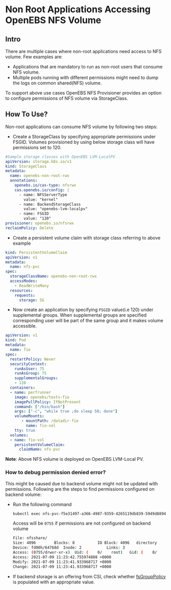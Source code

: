# Non Root Applications Accessing OpenEBS NFS Volume

## Intro

There are multiple cases where non-root applications need access to NFS volume. Few examples are:
- Applications that are mandatory to run as non-root users that consume NFS volume.
- Multiple pods running with different permissions might need to dump the logs on common shared(NFS) volume.

To support above use cases OpenEBS NFS Provisioner provides an option to configure permissions of NFS volume via StorageClass.


## How To Use?

Non-root applications can consume NFS volume by following two steps:

- Create a StorageClass by specifying appropriate permissions under FSGID.
  Volumes provisioned by using below storage class will have permissions set to 120.
```yaml
#Sample storage classes with OpenEBS LVM-LocalPV
apiVersion: storage.k8s.io/v1
kind: StorageClass
metadata:
  name: openebs-non-root-rwx
  annotations:
    openebs.io/cas-type: nfsrwx
    cas.openebs.io/config: |
      - name: NFSServerType
        value: "kernel"
      - name: BackendStorageClass
        value: "openebs-lvm-localpv"
      - name: FSGID
        value: "120"
provisioner: openebs.io/nfsrwx
reclaimPolicy: Delete
```

- Create a persistent volume claim with storage class referring to above example
```yaml
kind: PersistentVolumeClaim
apiVersion: v1
metadata:
  name: nfs-pvc
spec:
  storageClassName: openebs-non-root-rwx
  accessModes:
    - ReadWriteMany
  resources:
    requests:
      storage: 5G
```


- Now create an application by specifying `FSGID` value(i.e 120) under supplemental groups.
  When supplemental groups are specified corresponding user will be part of the same group
  and it makes volume accessible.
```yaml
apiVersion: v1
kind: Pod
metadata:
  name: fio
spec:
  restartPolicy: Never
  securityContext:
    runAsUser: 75
    runAsGroup: 75
    supplementalGroups:
    - 120
  containers:
  - name: perfrunner
    image: openebs/tests-fio
    imagePullPolicy: IfNotPresent
    command: ["/bin/bash"]
    args: ["-c", "while true ;do sleep 50; done"]
    volumeMounts:
       - mountPath: /datadir-fio
         name: fio-vol
    tty: true
  volumes:
  - name: fio-vol
    persistentVolumeClaim:
      claimName: nfs-pvc
```

**Note**: Above NFS volume is deployed on OpenEBS LVM-Local PV.



### How to debug permission denied error?

This might be caused due to backend volume might not be updated with permissions.
Following are the steps to find permissions configured on backend volume:

- Run the following command
  ```sh
  kubectl exec nfs-pvc-f5e31497-a366-4987-9359-4265119db839-5949d8894-f78gc bash -n openebs -- stat /nfsshare
  ```
  Access will be `0755` if permissions are not configured on backend volume
  ```sh
  File: nfsshare/
  Size: 4096      	Blocks: 8          IO Block: 4096   directory
  Device: fd00h/64768d	Inode: 2           Links: 3
  Access: (0755/drwxr-xr-x)  Uid: (    0/    root)   Gid: (    0/    root)
  Access: 2021-07-09 11:23:42.755974808 +0000
  Modify: 2021-07-09 11:23:41.933968717 +0000
  Change: 2021-07-09 11:23:41.933968717 +0000
  ```

- If backend storage is an offering from CSI, check whether [fsGroupPolicy](https://kubernetes-csi.github.io/docs/support-fsgroup.html#csi-driver-fsgroup-support) is populated with an appropriate value.
